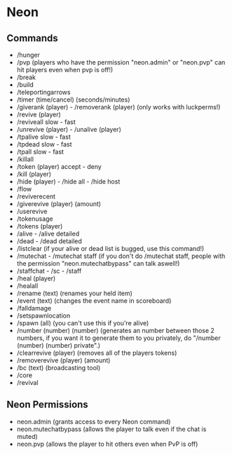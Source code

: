 # Neon
## Commands

- /hunger
- /pvp (players who have the permission "neon.admin" or "neon.pvp" can hit players even when pvp is off!)
- /break
- /build
- /teleportingarrows
- /timer (time/cancel) (seconds/minutes)
- /giverank (player) - /removerank (player) (only works with luckperms!)
- /revive (player)
- /reviveall slow - fast
- /unrevive (player) - /unalive (player)
- /tpalive slow - fast
- /tpdead slow - fast
- /tpall slow - fast
- /killall
- /token (player) accept - deny
- /kill (player)
- /hide (player) - /hide all - /hide host
- /flow
- /reviverecent
- /giverevive (player) (amount)
- /userevive
- /tokenusage
- /tokens (player)
- /alive - /alive detailed
- /dead - /dead detailed
- /listclear (if your alive or dead list is bugged, use this command!)
- /mutechat - /mutechat staff (if you don't do /mutechat staff, people with the permission "neon.mutechatbypass" can talk aswell!)
- /staffchat - /sc - /staff
- /heal (player)
- /healall
- /rename (text) (renames your held item)
- /event (text) (changes the event name in scoreboard)
- /falldamage
- /setspawnlocation
- /spawn (all) (you can't use this if you're alive)
- /number (number) (number) (generates an number between those 2 numbers, if you want it to generate them to you privately, do "/number (number) (number) private".)
- /clearrevive (player) (removes all of the players tokens)
- /removerevive (player) (amount)
- /bc (text) (broadcasting tool)
- /core
- /revival
## Neon Permissions
- neon.admin (grants access to every Neon command)
- neon.mutechatbypass (allows the player to talk even if the chat is muted)
- neon.pvp (allows the player to hit others even when PvP is off)
